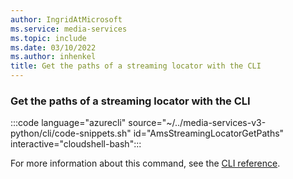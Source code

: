 ```yaml
---
author: IngridAtMicrosoft
ms.service: media-services
ms.topic: include
ms.date: 03/10/2022
ms.author: inhenkel
title: Get the paths of a streaming locator with the CLI
---
```


### Get the paths of a streaming locator with the CLI

:::code language="azurecli" source="~/../media-services-v3-python/cli/code-snippets.sh" id="AmsStreamingLocatorGetPaths" interactive="cloudshell-bash":::

For more information about this command, see the [CLI reference](/cli/azure/ams/streaming-locator?view=azure-cli-latest#az-ams-streaming-locator-get-paths).
